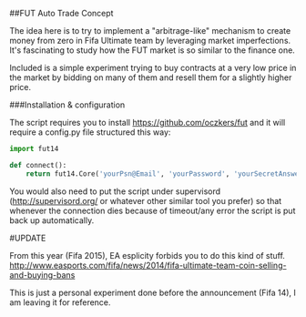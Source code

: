 ##FUT Auto Trade Concept


The idea here is to try to implement a "arbitrage-like" mechanism to create money from zero in Fifa Ultimate team by leveraging market imperfections. It's fascinating to study how the FUT market is so similar to the finance one.

Included is a simple experiment trying to buy contracts at a very low price in the market by bidding on many of them and resell them for a slightly higher price. 

###Installation & configuration

The script requires you to install https://github.com/oczkers/fut and it will require a config.py file structured this way:

```python
import fut14

def connect():
    return fut14.Core('yourPsn@Email', 'yourPassword', 'yourSecretAnswer', platform='ps3', debug=True)
```

You would also need to put the script under supervisord (http://supervisord.org/ or whatever other similar tool you prefer) so that whenever the connection dies because of timeout/any error the script is put back up automatically.

#UPDATE

From this year (Fifa 2015), EA esplicity forbids you to do this kind of stuff. 
http://www.easports.com/fifa/news/2014/fifa-ultimate-team-coin-selling-and-buying-bans

This is just a personal experiment done before the announcement (Fifa 14), I am leaving it for reference.
